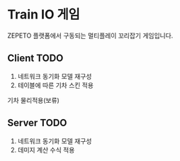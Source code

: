 Train IO 게임
=============

ZEPETO 플랫폼에서 구동되는 멀티플레이 꼬리잡기 게임입니다.

Client TODO
-------------
1. 네트워크 동기화 모델 재구성
2. 테이블에 따른 기차 스킨 적용

기차 물리적용(보류)

Server TODO
-------------
1. 네트워크 동기화 모델 재구성
3. 데미지 계산 수식 적용
